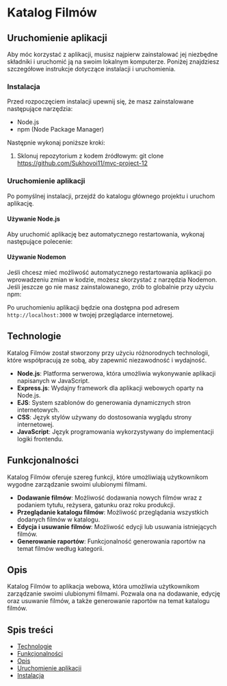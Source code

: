 # Katalog Filmów

## Uruchomienie aplikacji

Aby móc korzystać z aplikacji, musisz najpierw zainstalować jej niezbędne składniki i uruchomić ją na swoim lokalnym komputerze. Poniżej znajdziesz szczegółowe instrukcje dotyczące instalacji i uruchomienia.

### Instalacja

Przed rozpoczęciem instalacji upewnij się, że masz zainstalowane następujące narzędzia:

- Node.js
- npm (Node Package Manager)

Następnie wykonaj poniższe kroki:

1. Sklonuj repozytorium z kodem źródłowym:
git clone https://github.com/Sukhovoi11/mvc-project-12


### Uruchomienie aplikacji

Po pomyślnej instalacji, przejdź do katalogu głównego projektu i uruchom aplikację.

#### Używanie Node.js

Aby uruchomić aplikację bez automatycznego restartowania, wykonaj następujące polecenie:


#### Używanie Nodemon

Jeśli chcesz mieć możliwość automatycznego restartowania aplikacji po wprowadzeniu zmian w kodzie, możesz skorzystać z narzędzia Nodemon. Jeśli jeszcze go nie masz zainstalowanego, zrób to globalnie przy użyciu npm:



Po uruchomieniu aplikacji będzie ona dostępna pod adresem `http://localhost:3000` w twojej przeglądarce internetowej.

## Technologie

Katalog Filmów został stworzony przy użyciu różnorodnych technologii, które współpracują ze sobą, aby zapewnić niezawodność i wydajność.

- **Node.js**: Platforma serwerowa, która umożliwia wykonywanie aplikacji napisanych w JavaScript.
- **Express.js**: Wydajny framework dla aplikacji webowych oparty na Node.js.
- **EJS**: System szablonów do generowania dynamicznych stron internetowych.
- **CSS**: Język stylów używany do dostosowania wyglądu strony internetowej.
- **JavaScript**: Język programowania wykorzystywany do implementacji logiki frontendu.

## Funkcjonalności

Katalog Filmów oferuje szereg funkcji, które umożliwiają użytkownikom wygodne zarządzanie swoimi ulubionymi filmami.

- **Dodawanie filmów**: Możliwość dodawania nowych filmów wraz z podaniem tytułu, reżysera, gatunku oraz roku produkcji.
- **Przeglądanie katalogu filmów**: Możliwość przeglądania wszystkich dodanych filmów w katalogu.
- **Edycja i usuwanie filmów**: Możliwość edycji lub usuwania istniejących filmów.
- **Generowanie raportów**: Funkcjonalność generowania raportów na temat filmów według kategorii.

## Opis

Katalog Filmów to aplikacja webowa, która umożliwia użytkownikom zarządzanie swoimi ulubionymi filmami. Pozwala ona na dodawanie, edycję oraz usuwanie filmów, a także generowanie raportów na temat katalogu filmów.

## Spis treści

- [Technologie](#technologie)
- [Funkcjonalności](#funkcjonalności)
- [Opis](#opis)
- [Uruchomienie aplikacji](#uruchomienie-aplikacji)
- [Instalacja](#instalacja)

